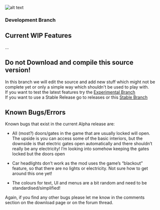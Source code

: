 ![alt text](https://i.imgur.com/HYdOh7x.png?maxwidth=640&shape=thumb&fidelity=medium "Community's Walking Dead Mod")
### Development Branch

## Current WIP Features

...

## Do not Download and compile this source version!
  
In this branch we will edit the source and add new stuff which might not be complete yet or only a simple way which shouldn't be used to play with.  
If you want to test the latest features try the [Experimental Branch](https://github.com/Stahlhelm-TV/Community-s-Walking-Dead-Mod/tree/experimental)  
If you want to use a Stable Release go to releases or this [Stable Branch](https://github.com/Stahlhelm-TV/Community-s-Walking-Dead-Mod/tree/stable)  

## Known Bugs/Errors

Known bugs that exist in the current Alpha release are:
	
* All (most?) doors/gates in the game that are usually locked will open. The upside is you can access some of the basic interiors, but the downside is that electric gates open automatically and there shouldn’t really be any electricity! I’m looking into somehow keeping the gates locked but the doors open
	
* Car headlights don’t work as the mod uses the game’s “blackout” feature, so that there are no lights or electricity. Not sure how to get around this one yet!

* The colours for text, UI and menus are a bit random and need to be standardised/simplified!

Again, if you find any other bugs please let me know in the comments section on the download page or on the forum thread.
